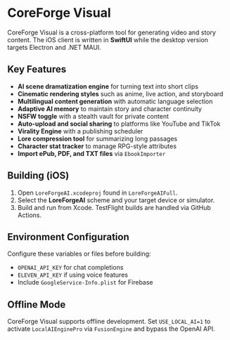 # CoreForge Visual

CoreForge Visual is a cross-platform tool for generating video and story content. The iOS client is written in **SwiftUI** while the desktop version targets Electron and .NET MAUI.

## Key Features
- **AI scene dramatization engine** for turning text into short clips
- **Cinematic rendering styles** such as anime, live action, and storyboard
- **Multilingual content generation** with automatic language selection
- **Adaptive AI memory** to maintain story and character continuity
- **NSFW toggle** with a stealth vault for private content
- **Auto-upload and social sharing** to platforms like YouTube and TikTok
- **Virality Engine** with a publishing scheduler
- **Lore compression tool** for summarizing long passages
- **Character stat tracker** to manage RPG-style attributes
- **Import ePub, PDF, and TXT files** via `EbookImporter`

## Building (iOS)
1. Open `LoreForgeAI.xcodeproj` found in `LoreForgeAIFull`.
2. Select the **LoreForgeAI** scheme and your target device or simulator.
3. Build and run from Xcode. TestFlight builds are handled via GitHub Actions.


## Environment Configuration
Configure these variables or files before building:
- `OPENAI_API_KEY` for chat completions
- `ELEVEN_API_KEY` if using voice features
- Include `GoogleService-Info.plist` for Firebase

## Offline Mode
CoreForge Visual supports offline development. Set `USE_LOCAL_AI=1` to activate
`LocalAIEnginePro` via `FusionEngine` and bypass the OpenAI API.
